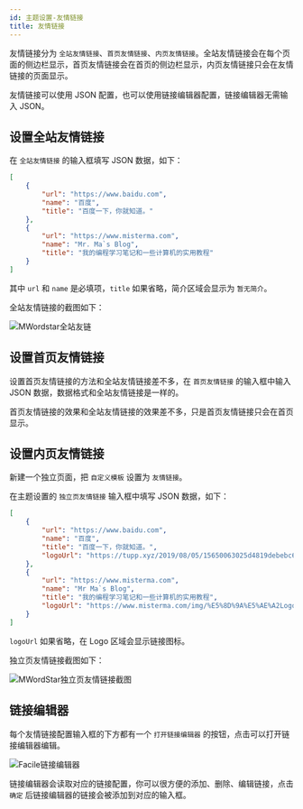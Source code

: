 ```yaml
---
id: 主题设置-友情链接
title: 友情链接
---
```


友情链接分为 `全站友情链接`、`首页友情链接`、`内页友情链接`。全站友情链接会在每个页面的侧边栏显示，首页友情链接会在首页的侧边栏显示，内页友情链接只会在友情链接的页面显示。

友情链接可以使用 JSON 配置，也可以使用链接编辑器配置，链接编辑器无需输入 JSON。

## 设置全站友情链接

在 `全站友情链接` 的输入框填写 JSON 数据，如下：

```json
[
    {
        "url": "https://www.baidu.com",
        "name": "百度",
        "title": "百度一下，你就知道。"
    },
    {
        "url": "https://www.misterma.com",
        "name": "Mr. Ma`s Blog",
        "title": "我的编程学习笔记和一些计算机的实用教程"
    }
]
```

其中 `url` 和 `name` 是必填项，`title` 如果省略，简介区域会显示为 `暂无简介`。

全站友情链接的截图如下：

![MWordstar全站友链](/docs/16043697812188.jpeg)

## 设置首页友情链接

设置首页友情链接的方法和全站友情链接差不多，在 `首页友情链接` 的输入框中输入 JSON 数据，数据格式和全站友情链接是一样的。

首页友情链接的效果和全站友情链接的效果差不多，只是首页友情链接只会在首页显示。

## 设置内页友情链接

新建一个独立页面，把 `自定义模板` 设置为 `友情链接`。

在主题设置的 `独立页友情链接` 输入框中填写 JSON 数据，如下：

```json
[
    {
        "url": "https://www.baidu.com",
        "name": "百度",
        "title": "百度一下，你就知道。",
        "logoUrl": "https://tupp.xyz/2019/08/05/15650063025d4819debebc6.jpg"
    },
    {
        "url": "https://www.misterma.com",
        "name": "Mr Ma`s Blog",
        "title": "我的编程学习笔记和一些计算机的实用教程",
        "logoUrl": "https://www.misterma.com/img/%E5%8D%9A%E5%AE%A2Logo.png"
    }
]
```

`logoUrl` 如果省略，在 Logo 区域会显示链接图标。

独立页友情链接截图如下：

![MWordStar独立页友情链接截图](/docs/16043698156120.png)

## 链接编辑器

每个友情链接配置输入框的下方都有一个 `打开链接编辑器` 的按钮，点击可以打开链接编辑器编辑。

![Facile链接编辑器](/docs/link-editor.jpg)

链接编辑器会读取对应的链接配置，你可以很方便的添加、删除、编辑链接，点击 `确定` 后链接编辑器的链接会被添加到对应的输入框。
